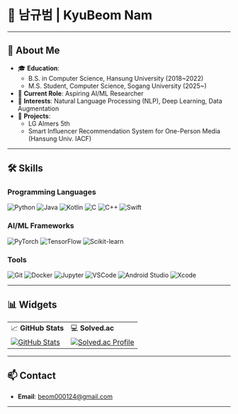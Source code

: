 # 🌟 남규범 | KyuBeom Nam

---

## 📜 About Me
- 🎓 **Education**:
  - B.S. in Computer Science, Hansung University (2018~2022)
  - M.S. Student, Computer Science, Sogang University (2025~)
- 💼 **Current Role**: Aspiring AI/ML Researcher
- 🌱 **Interests**: Natural Language Processing (NLP), Deep Learning, Data Augmentation
- 📁  **Projects**:
  - LG AImers 5th
  - Smart Influencer Recommendation System for One-Person Media (Hansung Univ. IACF)
---

## 🛠️ Skills

### **Programming Languages**
![Python](https://img.shields.io/badge/Python-3776AB?style=flat&logo=python&logoColor=white)
![Java](https://img.shields.io/badge/Java-007396?style=flat-square&logo=openjdk&logoColor=white)
![Kotlin](https://img.shields.io/badge/Kotlin-0095D5?style=flat&logo=kotlin&logoColor=white)
![C](https://img.shields.io/badge/C-A8B9CC?style=flat&logo=c&logoColor=white)
![C++](https://img.shields.io/badge/C++-00599C?style=flat&logo=cplusplus&logoColor=white)
![Swift](https://img.shields.io/badge/Swift-FA7343?style=flat&logo=swift&logoColor=white)

### **AI/ML Frameworks**
![PyTorch](https://img.shields.io/badge/PyTorch-EE4C2C?style=flat&logo=pytorch&logoColor=white)
![TensorFlow](https://img.shields.io/badge/TensorFlow-FF6F00?style=flat&logo=tensorflow&logoColor=white)
![Scikit-learn](https://img.shields.io/badge/Scikit--Learn-F7931E?style=flat&logo=scikit-learn&logoColor=white)

### **Tools**
![Git](https://img.shields.io/badge/Git-F05032?style=flat&logo=git&logoColor=white)
![Docker](https://img.shields.io/badge/Docker-2496ED?style=flat&logo=docker&logoColor=white)
![Jupyter](https://img.shields.io/badge/Jupyter-F37626?style=flat&logo=jupyter&logoColor=white)
![VSCode](https://img.shields.io/badge/VS%20Code-007ACC?style=flat&logo=visual-studio-code&logoColor=white)
![Android Studio](https://img.shields.io/badge/Android%20Studio-3DDC84?style=flat&logo=android-studio&logoColor=white)
![Xcode](https://img.shields.io/badge/Xcode-147EFB?style=flat&logo=xcode&logoColor=white)

---

## 📊 Widgets

<table>
<tr>
    <td>📈 <strong>GitHub Stats</strong></td>
    <td>💻 <strong>Solved.ac</strong></td>
</tr>
<tr>
    <td>
        <a href="https://github.com/namgithub">
            <img src="https://github-readme-stats.vercel.app/api?username=namgithub&show_icons=true&theme=radical&count_private=true" alt="GitHub Stats">
        </a>
    </td>
    <td>
        <a href="https://solved.ac/beom0124">
            <img src="http://mazassumnida.wtf/api/v2/generate_badge?boj=beom0124" alt="Solved.ac Profile">
        </a>
    </td>
</tr>
</table>

---

## 📫 Contact
- **Email**: beom000124@gmail.com

---
